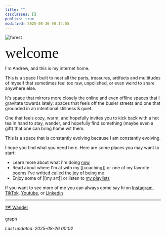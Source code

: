 ```yaml
---
title: ""
cssclasses: []
publish: true
modified: 2025-08-26 00:14:55
---
```

![forest](attachments/CleanShot%202025-08-21%20at%2022.19.27@2x.png)

<link href="https://fonts.googleapis.com/css2?family=Rock+Salt&display=swap" rel="stylesheet">


<span style="font-family:'Rock Salt','Patrick Hand','Caveat Brush',cursive; font-size:clamp(48px,12vw,30px);">welcome</span>

I'm Andrew, and this is my internet home. 

This is a space I built to nest all the parts, treasures, artifacts and multitudes of myself that sometimes feel too raw, unpolished, or even weird to share anywhere else. 

It's space that mirrors more closely the online and even offline spaces that I gravitate towards lately: spaces that feels off the busier streets and one that grounded in an intentional stillness & quiet. 

One that feels cozy, warm, and hopefully invites you to kick back with a hot tea in hand to stay, wander, and hopefully find something (maybe even a gift) that one can bring home wit them.

This is a space that is constantly evolving because I am constantly evolving. 

I hope you find what you need here.
Here are some places you may want to start: 
- Learn more about what i'm doing [now](now.md)
- Read about where I'm at with my [[coaching]] or one of my favorite poems I've writted called [the joy of being me](my%20writing/the%20joy%20of%20being%20me.md)
- Enjoy some of [[my art]] or listen to [my playlists](my%20playlists/index.md)


If you want to see more of me you can always come say hi on [Instagram](https://www.instagram.com/atsaotsao/), [TikTok](https://www.tiktok.com/@atsaotsao?lang=en), [Youtube](https://www.youtube.com/@atsaotsao), or [Linkedin](https://www.linkedin.com/in/andrew-tsao/)


---

<div class="wander-button-container"> <a href="/graph" class="wander-button">🗺️ Wander</a> </div>

[graph](graph.md)
<div class="graph-center-container" id="graph-container"></div>


*Last updated: 2025-08-26 00:02*

